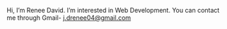 Hi, I’m Renee David. 
I’m interested in Web Development. 
You can contact me through Gmail- j.drenee04@gmail.com

<!---
ReneeJascintha/ReneeJascintha is a ✨ special ✨ repository because its `README.md` (this file) appears on your GitHub profile.
You can click the Preview link to take a look at your changes.
--->
